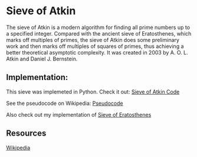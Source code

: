 # Sieve of Atkin
The sieve of Atkin is a modern algorithm for finding all prime numbers up to a
specified integer. Compared with the ancient sieve of Eratosthenes, which
marks off multiples of primes, the sieve of Atkin does some preliminary work
and then marks off multiples of squares of primes, thus achieving a better
theoretical asymptotic complexity. It was created in 2003 by A. O. L. Atkin
and Daniel J. Bernstein.


## Implementation:
This sieve was implemeted in Python.
Check it out: [Sieve of Atkin Code](sieve_of_atkin.py)

See the pseudocode on Wikipedia: [Pseudocode](https://en.wikipedia.org/wiki/Sieve_of_Atkin#Algorithm)

Also check out my implementation of [Sieve of Eratosthenes](../sieve-of-eratosthenes)


## Resources
[Wikipedia](https://en.wikipedia.org/wiki/Sieve_of_Atkin)